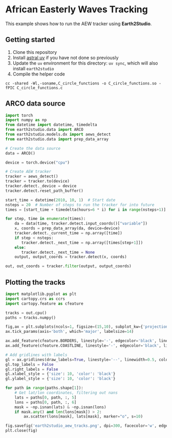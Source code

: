 # African Easterly Waves Tracking

This example shows how to run the AEW tracker using **Earth2Studio**.

## Getting started

1. Clone this repository
1. Install [astral uv](https://github.com/astral-sh/uv) if you have not done so previously
1. Update the `uv` environment for this directory: `uv sync`, which will also install `earth2studio`
1. Compile the helper code
```
cc -shared -Wl,-soname,C_circle_functions -o C_circle_functions.so -fPIC C_circle_functions.c
```

## ARCO data source

```python
import torch
import numpy as np
from datetime import datetime, timedelta 
from earth2studio.data import ARCO
from earth2studio.models.dx import aews_detect
from earth2studio.data import prep_data_array

# Create the data source
data = ARCO()

device = torch.device("cpu")

# Create AEW tracker
tracker = aews_detect()
tracker = tracker.to(device)
tracker.detect._device = device
tracker.detect.reset_path_buffer()

start_time = datetime(2010, 10, 1)  # Start date
nsteps = 20  # Number of steps to run the tracker for into future
times = [start_time + timedelta(hours=6 * i) for i in range(nsteps+1)]

for step, time in enumerate(times):
    da = data(time, tracker.detect.input_coords()["variable"])
    x, coords = prep_data_array(da, device=device)
    tracker.detect._current_time = np.array([time])
    if step < nsteps:
       tracker.detect._next_time = np.array([times[step+1]])
    else:
       tracker.detect._next_time = None
    output, output_coords = tracker.detect(x, coords)

out, out_coords = tracker.filter(output, output_coords)
```

## Plotting the tracks

```python
import matplotlib.pyplot as plt
import cartopy.crs as ccrs
import cartopy.feature as cfeature

tracks = out.cpu()
paths = tracks.numpy()

fig,ax = plt.subplots(ncols=1, figsize=(15,10), subplot_kw={'projection':ccrs.PlateCarree()})
ax.tick_params(axis='both', which='major', labelsize=14)

ax.add_feature(cfeature.BORDERS, linestyle='-', edgecolor='black', linewidth=0.8)
ax.add_feature(cfeature.COASTLINE, linestyle='-', edgecolor='black', linewidth=0.8)

# Add gridlines with labels
gl = ax.gridlines(draw_labels=True, linestyle='--', linewidth=0.5, color='gray')
gl.top_labels = False
gl.right_labels = False
gl.xlabel_style = {'size': 10, 'color': 'black'}
gl.ylabel_style = {'size': 10, 'color': 'black'}

for path in range(paths.shape[1]):
    # Get lat/lon coordinates, filtering out nans
    lats = paths[0, path, :, 5]
    lons = paths[0, path, :, 6]
    mask = ~np.isnan(lats) & ~np.isnan(lons)
    if mask.any() and len(lons[mask]) > 2:
        ax.scatter(lons[mask], lats[mask], marker="o", s=10)

fig.savefig('earth2studio_aew_tracks.png', dpi=300, facecolor='w', edgecolor='w', orientation='portrait', bbox_inches='tight')
plt.close(fig)
```
